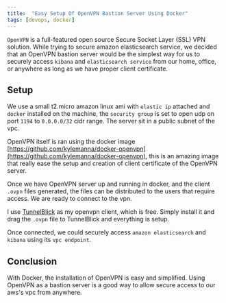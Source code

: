 ```yaml
---
title:  "Easy Setup Of OpenVPN Bastion Server Using Docker"
tags: [devops, docker]
---
```


`OpenVPN` is a full-featured open source Secure Socket Layer (SSL) VPN solution. While trying to secure amazon elasticsearch service, we decided that an OpenVPN bastion server would be the simplest way for us to securely access `kibana` and `elasticsearch service` from our home, office, or anywhere as long as we have proper client certificate.

## Setup
We use a small t2.micro amazon linux ami with `elastic ip` attached and `docker` installed on the machine, the `security group` is set to open udp on port `1194` to `0.0.0.0/32` cidr range. The server sit in a public subnet of the vpc.

OpenVPN itself is ran using the docker image [https://github.com/kylemanna/docker-openvpn](https://github.com/kylemanna/docker-openvpn), this is an amazing image that really ease the setup and creation of client certificate of the OpenVPN server. 

Once we have OpenVPN server up and running in docker, and the client `.ovpn` files generated, the files can be distributed to the users that require access. We are ready to connect to the vpn.

I use [TunnelBlick](https://tunnelblick.net) as my openvpn client, which is free. Simply install it and drag the `.ovpn` file to TunnelBlick and everything is setup.

Once connected, we could securely access `amazon elasticsearch` and `kibana` using its `vpc endpoint`.

## Conclusion
With Docker, the installation of OpenVPN is easy and simplified. Using OpenVPN as a bastion server is a good way to allow secure access to our aws's vpc from anywhere.
